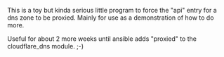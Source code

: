 This is a toy but kinda serious little program to force the "api" entry for a dns zone
to be proxied. Mainly for use as a demonstration of how to do more.

Useful for about 2 more weeks until ansible adds "proxied" to the cloudflare_dns module. ;-)
